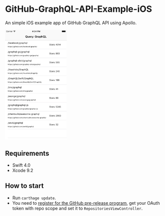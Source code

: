 # GitHub-GraphQL-API-Example-iOS

An simple iOS example app of GitHub GraphQL API using Apollo.

<img src="screenshot.png" width="200">


## Requirements

- Swift 4.0
- Xcode 9.2

## How to start

- Run `carthage update`.
- You need to [register for the GitHub pre-release program](https://github.com/prerelease/agreement), get your OAuth token with repo scope and set it to `RepositoriesViewController`.

